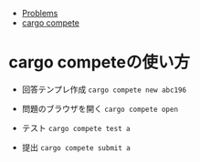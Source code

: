 - [Problems](https://kenkoooo.com/atcoder/#/table/)
- [cargo compete](https://github.com/qryxip/cargo-compete/blob/master/README-ja.md)

# cargo competeの使い方
- 回答テンプレ作成
`cargo compete new abc196`

- 問題のブラウザを開く
`cargo compete open`

- テスト
`cargo compete test a`

- 提出
`cargo compete submit a`
